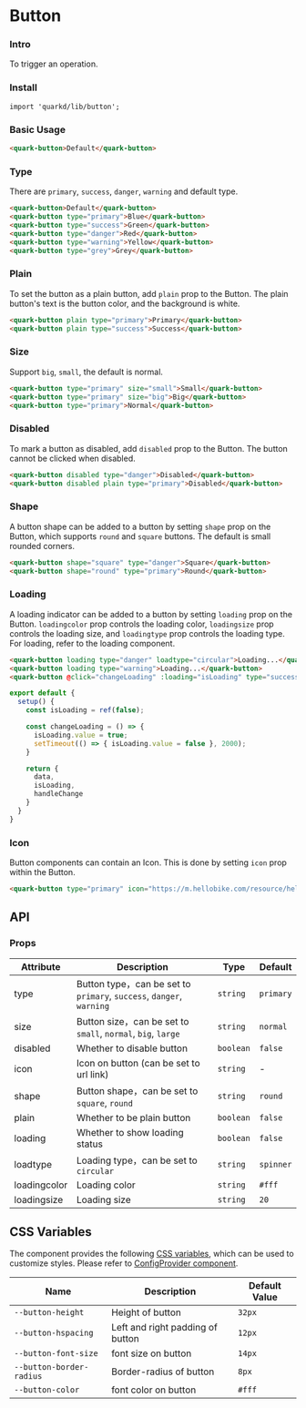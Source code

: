 # Button

### Intro

To trigger an operation.

### Install

```tsx
import 'quarkd/lib/button';
```

### Basic Usage

```html
<quark-button>Default</quark-button>
```

### Type

There are `primary`, `success`, `danger`, `warning` and default type.

```html
<quark-button>Default</quark-button>
<quark-button type="primary">Blue</quark-button>
<quark-button type="success">Green</quark-button>
<quark-button type="danger">Red</quark-button>
<quark-button type="warning">Yellow</quark-button>
<quark-button type="grey">Grey</quark-button>
```

### Plain

To set the button as a plain button, add `plain` prop to the Button. The plain button's text is the button color, and the background is white.

```html
<quark-button plain type="primary">Primary</quark-button>
<quark-button plain type="success">Success</quark-button>
```

### Size

Support `big`, `small`, the default is normal.

```html
<quark-button type="primary" size="small">Small</quark-button>
<quark-button type="primary" size="big">Big</quark-button>
<quark-button type="primary">Normal</quark-button>
```

### Disabled

To mark a button as disabled, add `disabled` prop to the Button. The button cannot be clicked when disabled.

```html
<quark-button disabled type="danger">Disabled</quark-button>
<quark-button disabled plain type="primary">Disabled</quark-button>
```

### Shape

A button shape can be added to a button by setting `shape` prop on the Button, which supports `round` and `square` buttons. The default is small rounded corners.

```html
<quark-button shape="square" type="danger">Square</quark-button>
<quark-button shape="round" type="primary">Round</quark-button>
```

### Loading

A loading indicator can be added to a button by setting `loading` prop on the Button. `loadingcolor` prop controls the loading color, `loadingsize` prop controls the loading size, and `loadingtype` prop controls the loading type. For loading, refer to the loading component.

```html
<quark-button loading type="danger" loadtype="circular">Loading...</quark-button>
<quark-button loading type="warning">Loading...</quark-button>
<quark-button @click="changeLoading" :loading="isLoading" type="success">Click me!</quark-button>
```
```js
export default {
  setup() {
    const isLoading = ref(false);

    const changeLoading = () => {
      isLoading.value = true;
      setTimeout(() => { isLoading.value = false }, 2000);
    }

    return {
      data,
      isLoading,
      handleChange
    }
  }
}
```

### Icon

Button components can contain an Icon. This is done by setting `icon` prop within the Button.

```html
<quark-button type="primary" icon="https://m.hellobike.com/resource/helloyun/16682/Agnve_tel%20(1).png">Like</quark-button>
```

## API

### Props

| Attribute         | Description                             | Type   | Default           |
|--------------|----------------------------------|--------|------------------|
| type         | Button type，can be set to `primary`, `success`, `danger`, `warning`| `string` | `primary`         |
| size |  Button size，can be set to `small`, `normal`, `big`, `large`| `string` | `normal` |
| disabled          | 	Whether to disable button                 | `boolean` | `false`              |
| icon          | Icon on button (can be set to url link)                 | `string` | -     |
| shape          | Button shape，can be set to `square`, `round`           | `string` | `round`               |
| plain         | 	Whether to be plain button | `boolean` | `false ` |
| loading          | Whether to show loading status                    | `boolean` | `false`               |
| loadtype |  Loading type，can be set to `circular` | `string` | `spinner` |
| loadingcolor | Loading color | `string` | `#fff` |
| loadingsize |  Loading size | `string` | `20` |


## CSS Variables

The component provides the following [CSS variables](https://developer.mozilla.org/zh-CN/docs/Web/CSS/Using_CSS_custom_properties), which can be used to customize styles. Please refer to [ConfigProvider component](#/zh-CN/guide/theme).

| Name           |Description                                 | Default Value          | 
| ------------------------ | ----------------------------------- | --------------- |
| `--button-height`       | Height of button                       |    `32px` |    
| `--button-hspacing`       | Left and right padding of button                    |    `12px`|    
| `--button-font-size`    | font size on button                          |       `14px`| 
| `--button-border-radius`        | Border-radius of button                          | `8px`      | 
| `--button-color` | font color on button                      | `#fff`  |


